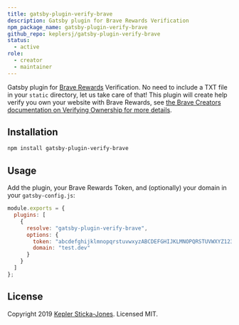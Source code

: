 ```yaml
---
title: gatsby-plugin-verify-brave
description: Gatsby plugin for Brave Rewards Verification
npm_package_name: gatsby-plugin-verify-brave
github_repo: keplersj/gatsby-plugin-verify-brave
status:
  - active
role:
  - creator
  - maintainer
---
```


Gatsby plugin for [Brave Rewards](https://creators.brave.com/) Verification. No need to include a TXT file in your `static` directory, let us take care of that! This plugin will create help verify you own your website with Brave Rewards, see [the Brave Creators documentation on Verifying Ownership for more details](https://support.brave.com/hc/en-us/articles/360018210951-How-do-I-verify-my-website-or-domain-with-Brave-Payments-Video-Tutorial-).

## Installation

```bash
npm install gatsby-plugin-verify-brave
```

## Usage

Add the plugin, your Brave Rewards Token, and (optionally) your domain in your `gatsby-config.js`:

```js
module.exports = {
  plugins: [
    {
      resolve: "gatsby-plugin-verify-brave",
      options: {
        token: "abcdefghijklmnopqrstuvwxyzABCDEFGHIJKLMNOPQRSTUVWXYZ1234567890",
        domain: "test.dev"
      }
    }
  ]
};
```

## License

Copyright 2019 [Kepler Sticka-Jones](https://keplersj.com/). Licensed MIT.
